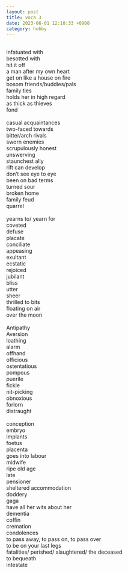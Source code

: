 ```yaml
---
layout: post
title: voca 3
date: 2023-06-01 12:10:33 +0900
category: hobby
---
```

<br/>
infatuated with
<br/>
besotted with
<br/>
hit it off
<br/>
a man after my own heart
<br/>
get on like a house on fire
<br/>
bosom friends/buddies/pals
<br/>
family ties
<br/>
holds her in high regard
<br/>
as thick as thieves
<br/>
fond
<br/>
<br/>
casual acquaintances
<br/>
two-faced towards
<br/>
bitter/arch rivals
<br/>
sworn enemies
<br/>
scrupulously honest
<br/>
unswerving
<br/>
staunchest ally
<br/>
rift can develop
<br/>
don’t see eye to eye
<br/>
been on bad terms
<br/>
turned sour
<br/>
broken home
<br/>
family feud
<br/>
quarrel
<br/>
<br/>
yearns to/ yearn for
<br/>
coveted
<br/>
defuse
<br/>
placate
<br/>
conciliate
<br/>
appeasing
<br/>
exultant
<br/>
ecstatic
<br/>
rejoiced
<br/>
jubilant
<br/>
bliss
<br/>
utter
<br/>
sheer
<br/>
thrilled to bits
<br/>
floating on air
<br/>
over the moon
<br/>
<br/>
Antipathy
<br/>
Aversion
<br/>
loathing
<br/>
alarm
<br/>
offhand
<br/>
officious
<br/>
ostentatious
<br/>
pompous
<br/>
puerile
<br/>
fickle
<br/>
nit-picking
<br/>
obnoxious
<br/>
forlorn
<br/>
distraught
<br/>
<br/>
conception
<br/>
embryo
<br/>
implants
<br/>
foetus
<br/>
placenta
<br/>
goes into labour
<br/>
midwife
<br/>
ripe old age
<br/>
late
<br/>
pensioner
<br/>
sheltered accommodation
<br/>
doddery
<br/>
gaga
<br/>
have all her wits about her
<br/>
dementia
<br/>
coffin
<br/>
cremation
<br/>
condolences
<br/>
to pass away, to pass on, to pass over
<br/>
to be on your last legs
<br/>
fatalities/ perished/ slaughtered/ the deceased
<br/>
to bequeath
<br/>
intestate